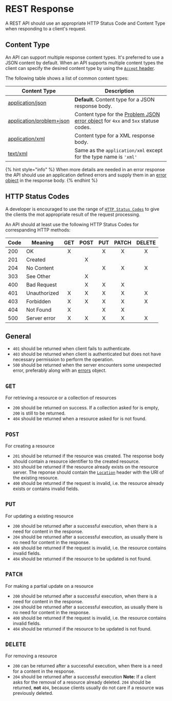 # REST Response

A REST API should use an appropriate HTTP Status Code and Content Type when responding to a client's request.

## Content Type

An API can support multiple response content types. It's preferred to use a JSON content by default.
When an API supports multiple content types the client can specify the desired content type by using the
[`Accept` header](https://developer.mozilla.org/en-US/docs/Web/HTTP/Headers/Accept).

The following table shows a list of common content types:

| Content Type                                                            | Description                                                                                    |
| ----------------------------------------------------------------------- | ---------------------------------------------------------------------------------------------- |
| [application/json](https://www.rfc-editor.org/rfc/rfc8259)              | **Default.** Content type for a JSON response body.                                            |
| [application/problem+json](https://www.rfc-editor.org/rfc/rfc7807.html) | Content type for the [Problem JSON error object](errors.md) for `4xx` and `5xx` statuse codes. |
| [application/xml](https://www.rfc-editor.org/rfc/rfc7303#section-9.1)   | Content type for a XML response body.                                                          |
| [text/xml](https://www.rfc-editor.org/rfc/rfc7303#section-9.2)          | Same as the `application/xml` except for the type name is `'xml'`                              |

{% hint style="info" %}
When more details are needed in an error response the API should use an application
defined errors and supply them in an [error object](errors.md) in the response body.
{% endhint %}

## HTTP Status Codes

A developer is encouraged to use the range of [`HTTP Status Codes`](https://httpstatuses.org/) to give the clients
the mot appropriate result of the request processing.

An API should at least use the following HTTP Status Codes for correspanding HTTP methods:

| Code | Meaning      | GET | POST | PUT | PATCH | DELETE |
| ---- | ------------ | :-: | :--: | :-: | :---: | :----: |
| 200  | OK           |  X  |      |  X  |   X   |   X    |
| 201  | Created      |     |  X   |     |       |        |
| 204  | No Content   |     |      |  X  |   X   |   X    |
| 303  | See Other    |     |  X   |     |       |        |
| 400  | Bad Request  |     |  X   |  X  |   X   |        |
| 401  | Unauthorized |  X  |  X   |  X  |   X   |   X    |
| 403  | Forbidden    |  X  |  X   |  X  |   X   |   X    |
| 404  | Not Found    |  X  |      |  X  |   X   |        |
| 500  | Server error |  X  |  X   |  X  |   X   |   X    |

## General

- `401` should be returned when client fails to authenticate.
- `403` should be returned when client is authenticated but does not have necessary permission to perform the operation.
- `500` should be returned when the server encounters some unexpected error, preferably along with an [errors](errors.md) object.

## `GET`

For retrieving a resource or a collection of resources

- `200` should be returned on success. If a collection asked for is empty, `200` is still to be returned.
- `404` should be returned when a resource asked for is not found.

## `POST`

For creating a resource

- `201` should be returned if the resource was created. The response body should contain a resource identifier to the created resource.
- `303` should be returned if the resource already exists on the resource server. The reponse should
  contain the [`Location`](https://developer.mozilla.org/en-US/docs/Web/HTTP/Headers/Location) header with the URI of the existing resource.
- `400` should be returned if the request is invalid, i.e. the resource already exists or contains invalid fields.

## `PUT`

For updating a existing resource

- `200` should be returned after a successful execution, when there is a need for content in the response.
- `204` should be returned after a successful execution, as usually there is no need for content in the response.
- `400` should be returned if the request is invalid, i.e. the resource contains invalid fields.
- `404` should be returned if the resource to be updated is not found.

## `PATCH`

For making a partial update on a resource

- `200` should be returned after a successful execution, when there is a need for content in the response.
- `204` should be returned after a successful execution, as usually there is no need for content in the response.
- `400` should be returned if the request is invalid, i.e. the resource contains invalid fields.
- `404` should be returned if the resource to be updated is not found.

## `DELETE`

For removing a resource

- `200` can be returned after a successful execution, when there is a need for a content in the response.
- `204` should be returned after a successful execution **Note:** If a client asks for the removal of a resource already deleted. `204` should be returned, **not** `404`, because clients usually do not care if a resource was previously deleted.

